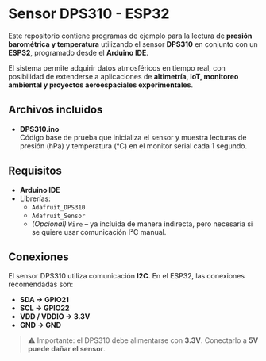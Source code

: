 # Sensor DPS310 - ESP32  

Este repositorio contiene programas de ejemplo para la lectura de **presión barométrica y temperatura** utilizando el sensor **DPS310** en conjunto con un **ESP32**, programado desde el **Arduino IDE**.  

El sistema permite adquirir datos atmosféricos en tiempo real, con posibilidad de extenderse a aplicaciones de **altimetría, IoT, monitoreo ambiental y proyectos aeroespaciales experimentales**.  

## Archivos incluidos  

- **DPS310.ino**  
  Código base de prueba que inicializa el sensor y muestra lecturas de presión (hPa) y temperatura (°C) en el monitor serial cada 1 segundo.  

## Requisitos  

- **Arduino IDE**  
- Librerías:  
  - `Adafruit_DPS310`  
  - `Adafruit_Sensor`  
  - *(Opcional)* `Wire` – ya incluida de manera indirecta, pero necesaria si se quiere usar comunicación I²C manual.  

## Conexiones  

El sensor DPS310 utiliza comunicación **I2C**. En el ESP32, las conexiones recomendadas son:  

- **SDA → GPIO21**  
- **SCL → GPIO22**  
- **VDD / VDDIO → 3.3V**  
- **GND → GND**  

> ⚠️ Importante: el DPS310 debe alimentarse con **3.3V**. Conectarlo a **5V puede dañar el sensor**.  
